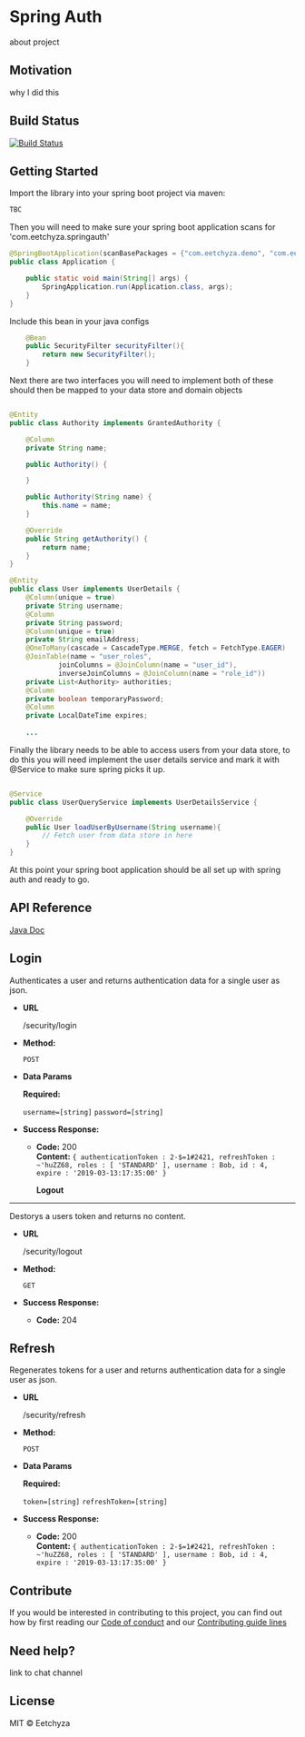 # Spring Auth

about project

## Motivation

why I did this

## Build Status
[![Build Status](<travis link>)](<travis link>)

## Getting Started

Import the library into your spring boot project via maven:

``` xml
TBC

```
Then you will need to make sure your spring boot application scans for 'com.eetchyza.springauth'

``` java
@SpringBootApplication(scanBasePackages = {"com.eetchyza.demo", "com.eetchyza.springauth"})
public class Application {

	public static void main(String[] args) {
		SpringApplication.run(Application.class, args);
	}
}

```
Include this bean in your java configs

``` java
    @Bean
    public SecurityFilter securityFilter(){
        return new SecurityFilter();
    }

```

Next there are two interfaces you will need to implement both of these should then be mapped to your data store and domain objects

``` java

@Entity
public class Authority implements GrantedAuthority {

    @Column
    private String name;

    public Authority() {

    }

    public Authority(String name) {
        this.name = name;
    }

    @Override
    public String getAuthority() {
        return name;
    }
}

@Entity
public class User implements UserDetails {
    @Column(unique = true)
    private String username;
    @Column
    private String password;
    @Column(unique = true)
    private String emailAddress;
    @OneToMany(cascade = CascadeType.MERGE, fetch = FetchType.EAGER)
    @JoinTable(name = "user_roles",
            joinColumns = @JoinColumn(name = "user_id"),
            inverseJoinColumns = @JoinColumn(name = "role_id"))
    private List<Authority> authorities;
    @Column
    private boolean temporaryPassword;
    @Column
    private LocalDateTime expires;
    
    ...

```

Finally the library needs to be able to access users from your data store, to do this you will need implement the user details service and mark it with @Service to make sure spring picks it up.

``` java 

@Service
public class UserQueryService implements UserDetailsService {

    @Override
    public User loadUserByUsername(String username){
        // Fetch user from data store in here
    }
}

```

At this point your spring boot application should be all set up with spring auth and ready to go.

## API Reference

[Java Doc](https://eetchyza.co.uk/spring-auth/1.0.0/)

**Login**
----
  Authenticates a user and returns authentication data for a single user as json.

* **URL**

  /security/login

* **Method:**

  `POST`

* **Data Params**

  **Required:**
 
   `username=[string]`
   `password=[string]`

* **Success Response:**

  * **Code:** 200 <br />
    **Content:** `{ authenticationToken : 2-$=1#2421, refreshToken : ~'huZZ68, roles : [ 'STANDARD' ], username : Bob, id : 4, expire : '2019-03-13:17:35:00' }`
    
    **Logout**
----
  Destorys a users token and returns no content.

* **URL**

  /security/logout

* **Method:**

  `GET`

* **Success Response:**

  * **Code:** 204 <br />
    
**Refresh**
----
  Regenerates tokens for a user and returns authentication data for a single user as json.

* **URL**

  /security/refresh

* **Method:**

  `POST`

* **Data Params**

  **Required:**
 
   `token=[string]`
   `refreshToken=[string]`

* **Success Response:**

  * **Code:** 200 <br />
    **Content:** `{ authenticationToken : 2-$=1#2421, refreshToken : ~'huZZ68, roles : [ 'STANDARD' ], username : Bob, id : 4, expire : '2019-03-13:17:35:00' }`

## Contribute

If you would be interested in contributing to this project, you can find out how by first reading our [Code of conduct](https://github.com/eetchyza/.github/blob/master/CODE_OF_CONDUCT.md) and our [Contributing guide lines](https://github.com/eetchyza/.github/blob/master/CONTRIBUTING.md)

## Need help?

link to chat channel

## License

MIT © Eetchyza
